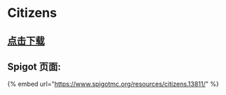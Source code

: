 # Citizens

## [点击下载](https://ci.citizensnpcs.co/job/citizens2/)

## Spigot 页面:

{% embed url="https://www.spigotmc.org/resources/citizens.13811/" %}
